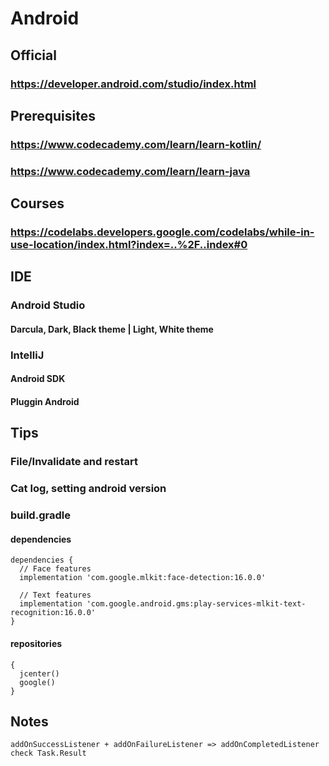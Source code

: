 # Android
## Official
### https://developer.android.com/studio/index.html
## Prerequisites
### https://www.codecademy.com/learn/learn-kotlin/
### https://www.codecademy.com/learn/learn-java
## Courses
### https://codelabs.developers.google.com/codelabs/while-in-use-location/index.html?index=..%2F..index#0
## IDE
### Android Studio
#### Darcula, Dark, Black theme | Light, White theme
### IntelliJ
#### Android SDK
#### Pluggin Android
## Tips
### File/Invalidate and restart 
### Cat log, setting android version
### build.gradle
#### dependencies 
```
dependencies {
  // Face features
  implementation 'com.google.mlkit:face-detection:16.0.0'

  // Text features
  implementation 'com.google.android.gms:play-services-mlkit-text-recognition:16.0.0'
}
```
#### repositories
```
{
  jcenter()
  google()
}
```
## Notes
```
addOnSuccessListener + addOnFailureListener => addOnCompletedListener check Task.Result 
```
